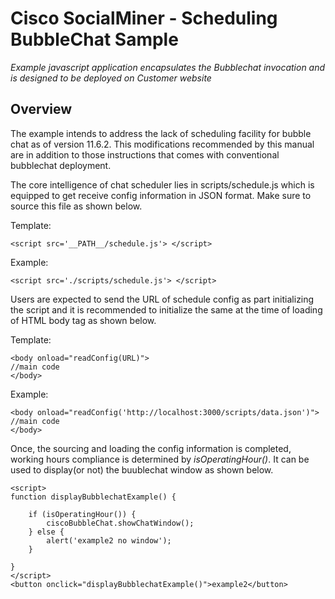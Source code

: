 # Cisco SocialMiner - Scheduling BubbleChat Sample
_Example javascript application encapsulates the Bubblechat invocation and is designed to be deployed on Customer website_

## Overview

The example intends to address the lack of scheduling facility for bubble chat as of version 11.6.2.
This modifications recommended by this manual are in addition to those instructions that comes with conventional bubblechat deployment.

The core intelligence of chat scheduler lies in scripts/schedule.js which is equipped to get receive config information in JSON format.
Make sure to source this file as shown below.

Template:

```
<script src='__PATH__/schedule.js'> </script>
```

Example:
```
<script src='./scripts/schedule.js'> </script>
```

Users are expected to send the URL of schedule config as part initializing the script and it is recommended to initialize the same at the time of loading of HTML body tag as shown below.

Template:
```
<body onload="readConfig(URL)">
//main code
</body>
```
Example:
```
<body onload="readConfig('http://localhost:3000/scripts/data.json')">
//main code
</body>
```
Once, the sourcing and loading the config information is completed, working hours compliance is determined by _isOperatingHour()_. It can be used to display(or not) the buublechat window as shown below.
```
<script>
function displayBubblechatExample() {

    if (isOperatingHour()) {
        ciscoBubbleChat.showChatWindow();
    } else {
        alert('example2 no window');
    }

}
</script>
<button onclick="displayBubblechatExample()">example2</button>
```
